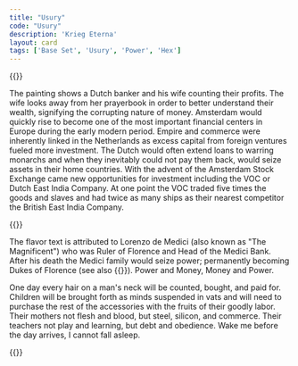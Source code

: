 ```yaml
---
title: "Usury"
code: "Usury"
description: 'Krieg Eterna'
layout: card
tags: ['Base Set', 'Usury', 'Power', 'Hex']
---
```

{{<card-detail-page title="Usury" artwork="The Moneylender and his Wife by Quinten Metsys (1514)" attr="Lorenzo de' Medici">}}
<p>
The painting shows a Dutch banker and his wife counting their profits. The wife looks away from her prayerbook in order to better understand their wealth, signifying the corrupting nature of money. Amsterdam would quickly rise to become one of the most important financial centers in Europe during the early modern period. Empire and commerce were inherently linked in the Netherlands as excess capital from foreign ventures fueled more investment. The Dutch would often extend loans to warring monarchs and when they inevitably could not pay them back, would seize assets in their home countries. With the advent of the Amsterdam Stock Exchange came new opportunities for investment including the VOC or Dutch East India Company. At one point the VOC traded five times the goods and slaves and had twice as many ships as their nearest competitor the British East India Company.
</p>
{{<card-detail-image file="stock-exchange.jpg" caption="The courtyard of the Beurs in Amsterdam by Emanuel de Witte (1653)">}}
<p>
The flavor text is attributed to Lorenzo de Medici (also known as "The Magnificent") who was Ruler of Florence and Head of the Medici Bank. After his death the Medici family would seize power; permanently becoming Dukes of Florence (see also {{<cardlink name="Pike" code="pike">}}). Power and Money, Money and Power.
</p>
<p>
One day every hair on a man's neck will be counted, bought, and paid for. Children will be brought forth as minds suspended in vats and will need to purchase the rest of the accessories with the fruits of their goodly labor. Their mothers not flesh and blood, but steel, silicon, and commerce. Their teachers not play and learning, but debt and obedience. Wake me before the day arrives, I cannot fall asleep.
</p>
{{</card-detail-page>}}